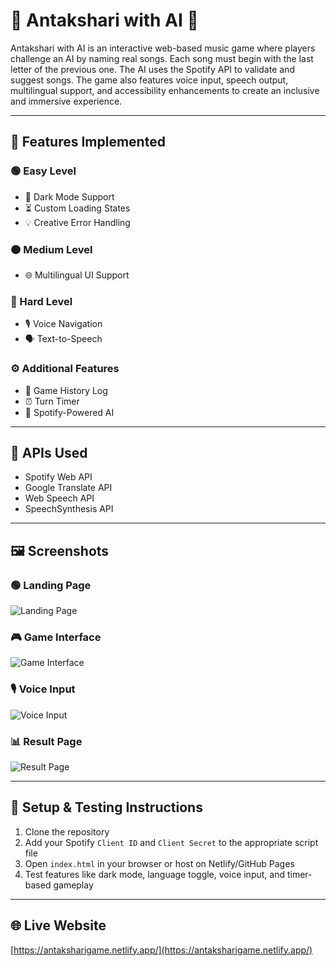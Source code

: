 # 🎤 Antakshari with AI 🤖

Antakshari with AI is an interactive web-based music game where players challenge an AI by naming real songs. Each song must begin with the last letter of the previous one. The AI uses the Spotify API to validate and suggest songs. The game also features voice input, speech output, multilingual support, and accessibility enhancements to create an inclusive and immersive experience.

---

## 🚀 Features Implemented

### 🟢 Easy Level
- 🎨 Dark Mode Support  
- ⏳ Custom Loading States  
- 💡 Creative Error Handling  

### 🟠 Medium Level
- 🌐 Multilingual UI Support  

### 🔴 Hard Level
- 🎙️ Voice Navigation  
- 🗣️ Text-to-Speech  

### ⚙️ Additional Features
- 📜 Game History Log  
- ⏰ Turn Timer  
- 🧠 Spotify-Powered AI  

---

## 🧰 APIs Used

- Spotify Web API  
- Google Translate API  
- Web Speech API  
- SpeechSynthesis API  

---

## 🖼️ Screenshots

### 🟢 Landing Page  
![Landing Page](assets/screenshots/landing-page.png)

### 🎮 Game Interface  
![Game Interface](assets/screenshots/game-interface.png)

### 🎙️ Voice Input  
![Voice Input](assets/screenshots/voice-input.png)

### 📊 Result Page  
![Result Page](assets/screenshots/result-page.png)

---

## 🔧 Setup & Testing Instructions

1. Clone the repository  
2. Add your Spotify `Client ID` and `Client Secret` to the appropriate script file  
3. Open `index.html` in your browser or host on Netlify/GitHub Pages  
4. Test features like dark mode, language toggle, voice input, and timer-based gameplay  

---

## 🌐 Live Website

[https://antaksharigame.netlify.app/](https://antaksharigame.netlify.app/)
